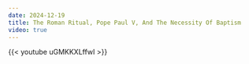 ```yaml
---
date: 2024-12-19
title: The Roman Ritual, Pope Paul V, And The Necessity Of Baptism
video: true
---
```



{{< youtube uGMKKXLffwI >}}
